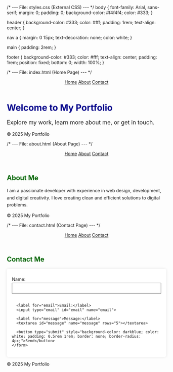 /* --- File: styles.css (External CSS) --- */
body {
  font-family: Arial, sans-serif;
  margin: 0;
  padding: 0;
  background-color: #f4f4f4;
  color: #333;
}

header {
  background-color: #333;
  color: #fff;
  padding: 1rem;
  text-align: center;
}

nav a {
  margin: 0 15px;
  text-decoration: none;
  color: white;
}

main {
  padding: 2rem;
}

footer {
  background-color: #333;
  color: #fff;
  text-align: center;
  padding: 1rem;
  position: fixed;
  bottom: 0;
  width: 100%;
}

/* --- File: index.html (Home Page) --- */
<!DOCTYPE html>
<html lang="en">
<head>
  <meta charset="UTF-8">
  <title>Home - My Portfolio</title>
  <link rel="stylesheet" href="styles.css">
  <style>
    h1 {
      color: darkblue;
    }
  </style>
</head>
<body>
  <header>
    <nav>
      <a href="index.html">Home</a>
      <a href="about.html">About</a>
      <a href="contact.html">Contact</a>
    </nav>
  </header>
  <main>
    <h1>Welcome to My Portfolio</h1>
    <p style="font-size: 18px;">Explore my work, learn more about me, or get in touch.</p>
  </main>
  <footer>
    &copy; 2025 My Portfolio
  </footer>
</body>
</html>

/* --- File: about.html (About Page) --- */
<!DOCTYPE html>
<html lang="en">
<head>
  <meta charset="UTF-8">
  <title>About - My Portfolio</title>
  <link rel="stylesheet" href="styles.css">
  <style>
    h2 {
      color: darkgreen;
    }
  </style>
</head>
<body>
  <header>
    <nav>
      <a href="index.html">Home</a>
      <a href="about.html">About</a>
      <a href="contact.html">Contact</a>
    </nav>
  </header>
  <main>
    <h2>About Me</h2>
    <p style="line-height: 1.6;">I am a passionate developer with experience in web design, development, and digital creativity. I love creating clean and efficient solutions to digital problems.</p>
  </main>
  <footer>
    &copy; 2025 My Portfolio
  </footer>
</body>
</html>

/* --- File: contact.html (Contact Page) --- */
<!DOCTYPE html>
<html lang="en">
<head>
  <meta charset="UTF-8">
  <title>Contact - My Portfolio</title>
  <link rel="stylesheet" href="styles.css">
  <style>
    form {
      background-color: #fff;
      padding: 1rem;
      border-radius: 5px;
      box-shadow: 0 0 10px rgba(0,0,0,0.1);
    }
    label {
      display: block;
      margin: 0.5rem 0 0.2rem;
    }
    input, textarea {
      width: 100%;
      padding: 0.5rem;
      margin-bottom: 1rem;
    }
  </style>
</head>
<body>
  <header>
    <nav>
      <a href="index.html">Home</a>
      <a href="about.html">About</a>
      <a href="contact.html">Contact</a>
    </nav>
  </header>
  <main>
    <h2>Contact Me</h2>
    <form action="#" method="post">
      <label for="name">Name:</label>
      <input type="text" id="name" name="name">

      <label for="email">Email:</label>
      <input type="email" id="email" name="email">

      <label for="message">Message:</label>
      <textarea id="message" name="message" rows="5"></textarea>

      <button type="submit" style="background-color: darkblue; color: white; padding: 0.5rem 1rem; border: none; border-radius: 4px;">Send</button>
    </form>
  </main>
  <footer>
    &copy; 2025 My Portfolio
  </footer>
</body>
</html>
